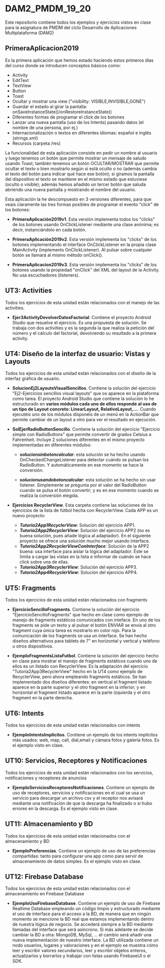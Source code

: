 # DAM2_PMDM_19_20
 Este repositorio contiene todos los ejemplos y ejercicios vistos en clase para la asignatura de PMDM del ciclo Desarrollo de Aplicaciones Multiplataforma (DAM2)
 
 ## PrimeraAplicacion2019
 Es la primera aplicación que hemos estado haciendo estos primeros días del curso donde se introducen conceptos básicos como:
 * Activity
 * EditText
 * TextView
 * Button
 * Toast
 * Ocultar y mostrar una view ("visibility: VISIBLE,INVISIBLE,GONE")
 * Guardar el estado al girar la pantalla: onSaveInstanceState()/onRestoreInstanceState()
 * Diferentes formas de programar el click de los botones
 * Lanzar una nueva pantalla (uso de los Intents) pasando datos (el nombre de una persona, por ej.)
 * Internacionalización o textos en diferentes idiomas: español e inglés (strings.xml)
 * Recursos (carpeta /res)
 
 La funcionalidad de esta aplicación consiste en pedir un nombre al usuario y luego tenemos un botón que permite mostrar un mensaje de saludo usando Toast; también tenemos un botón OCULTAR/MOSTRAR que permite ocultar el texto o bien mostrarlo según si está oculto o no (además cambia el texto del botón para indicar qué hace ese botón); si giramos la pantalla del dispositivo el texto se mantiene en el mismo estado que estuviese (oculto o visible); además hemos añadido un tercer botón que saluda abriendo una nueva pantalla y mostrando el nombre del usuario.
 
 Esta aplicación la he descompuesto en 3 versiones diferentes, para que veais claramente las tres formas posibles de programar el evento "click" de los botones:
 * **PrimeraAplicación2019v1**. Esta versión implementa todos los "clicks" de los botones usando OnClickListener mediante una clase anónima; es decir, instanciándolo en cada botón.
 
 * **PrimeraAplicación2019v2**. Esta versión implementa los "clicks" de los botones implementando el interface OnClickListener en la propia clase MainActivity (implements OnClickListener). Al pulsar sobre cualquier botón se llamará al mismo método onClick().
 
 * **PrimeraAplicacion2019v3**. Esta versión implementa los "clicks" de los botones usando la propiedad "onClick" del XML del layout de la Activity. No usa escuchadores (listeners).
 
 
 
 ## UT3: Activities
 Todos los ejercicios de esta unidad están relacionados con el manejo de las activities.
 
 * **Ejer3ActivityDevolverDatosFactorial**. Contiene el proyecto Android Studio que resuelve el ejercicio. Es una propuesta de solución. Se trabaja con dos activities y es la segunda la que realiza la petición del número y el cálculo del factorial, devolviendo su resultado a la primera activity.
 
 ## UT4: Diseño de la interfaz de usuario: Vistas y Layouts
 Todos los ejercicios de esta unidad están relacionados con el diseño de la interfaz gráfica de usuario.
 
 * **SolucionEj2LayoutsVisualSencillos**. Contiene la solución del ejercicio "Ej2-Ejercicios sencillos visual layouts" que os aparece en la plataforma como tarea. El proyecto Android Studio que contiene la solución lo he estructurado en **varios módulos cada uno de ellos responde al uso de un tipo de Layout concreto: LinearLayout, RelativeLayout,...**. Cuando ejecutéis uno de los módulos disponéis de un menú en la ActionBar que permite cambiar de un layout a otro para ver el resultado en ejecución.
 
 * **SolEjerRadioButtonSencillo**. Contiene la solución del ejercicio "Ejercicio simple con RadioButtons" que permite convertir de grados Celsius a Fahrenheit. Incluye 2 soluciones diferentes en el mismo proyecto implementadas en diferentes módulos:
 
     * ***solucionsinbotoncalcular***: esta solución se ha hecho usando OnCheckedChangeListener para detectar cuándo se pulsan los RadioButton. Y automáticamente en ese momento se hace la conversión.
 
     * ***solucionusandobotoncalcular***: esta solución se ha hecho sin usar listener. Simplemente se pregunta por el valor del RadioButton cuando se pulsa el botón convertir; y es en ese momento cuando se realiza la conversión elegida.
 
 * **Ejercicios RecyclerView**. Esta carpeta contiene las soluciones de los ejercicios de la lista de fútbol hecha con RecyclerView. Cada APP es un nuevo proyecto:
 
    * ***Tutoria2App1RecyclerView***: Solución del ejercicio APP1.
    * ***Tutoria2App2RecyclerView***: Solución del ejercicio APP2 (no es buena solución, pues añade lógica al adaptador). En el siguiente proyecto se ofrece una solución mucho mejor usando interface.
    * ***Tutoria2App2RecyclerViewConInterface***: Solución de la APP2 buena: usa interface para aislar la lógica del adaptador. Éste se limita a cargar las vistas en la lista e informar de cuándo se hace click sobre una de ellas.
	* ***Tutoria2App3RecyclerView***: Solución del ejercicio APP3.
	* ***Tutoria2App4RecyclerView***: Solución del ejercicio APP4.
	
## UT5: Fragments
 Todos los ejercicios de esta unidad están relacionados con fragments
 
 * **EjercicioSencilloFragments**. Contiene la solución del ejercicio "EjercicioSencilloFragments" que hecho en clase como ejemplo de manejo de fragments estáticos comunicados con inteface. En uno de los fragments se pide un texto y al pulsar el botón ENVIAR se envía al otro fragment cuya única tarea es mostrarlo en color rojo. Para la comunicación de los fragments se usa un interface. Se han hecho diseños alternativos para tablets de 7" en horizontal y vertical y teléfono u otros dispositivos.
 
 * **EjemploFragmentsListaFutbol**. Contiene la solución del ejercicio hecho en clase para mostrar el manejo de fragments estáticos cuando uno de ellos es un listado con RecyclerView. Es la adaptación del ejercicio "Tutoria2App3RecyclerView" hecho en la UT4 como ejemplo de RecyclerView, pero ahora empleando fragments estáticos. Se han implementado dos diseños diferentes: en vertical el fragment listado aparece en la parte superior y el otro fragment en la inferior; y en horizontal el fragment listado aparece en la parte izquierda y el otro fragment en la parte derecha.
 
 ## UT6: Intents
 Todos los ejercicios de esta unidad están relacionados con intents
 
 * **EjemploIntentsImplicitos**. Contiene un ejemplo de los intents implícitos más usados: web, map, call, dial,email y cámara fotos y galería fotos. Es el ejemplo visto en clase.
 

 ## UT10: Servicios, Receptores y Notificaciones
 Todos los ejercicios de esta unidad están relacionados con los servicios, notificaciones y receptores de anuncios
 
 * **EjemploServiciosReceptoresNotificaciones**. Contiene un ejemplo de uso de receptores, servicios y notificaciones en el cual se usa un servicio para descargar un archivo csv y el receptor nos avisará mediante una notificación de que la descarga ha finalizado o si hubo errores en la descarga. Es el ejemplo visto en clase.
 
 ## UT11: Almacenamiento y BD
 Todos los ejercicios de esta unidad están relacionados con el almacenamiento y BD
 
 * **EjemploPreferencias**. Contiene un ejemplo de uso de las preferencias compartidas: tanto para configurar una app como para servir de almacenamiento de datos simples. Es el ejemplo visto en clase.
 
 ## UT12: Firebase Database
 Todos los ejercicios de esta unidad están relacionados con el almacenamiento en Firebase Database
 
 * **EjemploUsoFirebaseDatabase**. Contiene un ejemplo de uso de Firebase Realtime Database empleando un código limpio y estructurado mediante el uso de interface para el acceso a la BD, de manera que en ningún momento se mencione la BD real que estamos implementando dentro de nuestra lógica de negocio. Se accederá siempre a la BD mediante llamadas del interface que será asíncrono. Si más adelante se decide cambiar la BD a otra: MongoDB, MySql, ... el cambio será añadir una nueva implementación de nuestro interface. La BD utilizada contiene un nodo usuarios, lugares y valoraciones y en el ejemplo se muestra cómo leer y escribir valores secundarios, leer y escribir objetos enteros, actualizarlos y borrarlos y trabajar con listas usando FirebaseUI o el SDK.
